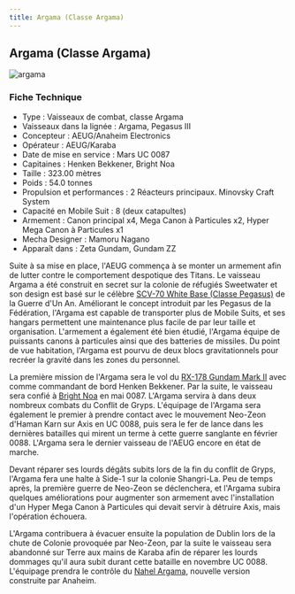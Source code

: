 ```yaml
---
title: Argama (Classe Argama)
---
```


Argama (Classe Argama)
----------------------


![argama](/images/stories/saga/zetagundam/mechas/aeug/argama.png)


### Fiche Technique


* Type : Vaisseaux de combat, classe Argama
* Vaisseaux dans la lignée : Argama, Pegasus III
* Concepteur : AEUG/Anaheim Electronics
* Opérateur : AEUG/Karaba
* Date de mise en service : Mars UC 0087
* Capitaines : Henken Bekkener, Bright Noa
* Taille : 323.00 mètres
* Poids : 54.0 tonnes
* Propulsion et performances : 2 Réacteurs principaux. Minovsky Craft System
* Capacité en Mobile Suit : 8 (deux catapultes)
* Armement : Canon principal x4, Mega Canon à Particules x2, Hyper Mega Canon à Particules x1
* Mecha Designer : Mamoru Nagano
* Apparaît dans : Zeta Gundam, Gundam ZZ


Suite à sa mise en place, l'AEUG commença à se monter un armement afin de lutter contre le comportement despotique des Titans. Le vaisseau Argama a été construit en secret sur la colonie de réfugiés Sweetwater et son design est basé sur le célèbre [SCV-70 White Base (Classe Pegasus)](uc/mobile-suit-gundam/pegasus-class.html) de la Guerre d'Un An. Améliorant le concept introduit par les Pegasus de la Fédération, l'Argama est capable de transporter plus de Mobile Suits, et ses hangars permettent une maintenance plus facile de par leur taille et organisation. L'armement a également été bien étudié, l'Argama équipe de puissants canons à particules ainsi que des batteries de missiles. Du point de vue habitation, l'Argama est pourvu de deux blocs gravitationnels pour recréer la gravité dans les zones du personnel.


La première mission de l'Argama sera le vol du [RX-178 Gundam Mark II](uc/zeta-gundam/rx-178-gundam-mark-ii.html) avec comme commandant de bord Henken Bekkener. Par la suite, le vaisseau sera confié à [Bright Noa](uc/zeta-gundam/bright-noah.html) en mai 0087. L'Argama servira à dans deux nombreux combats du Conflit de Gryps. L'équipage de l'Argama sera également le premier à prendre contact avec le mouvement Neo-Zeon d'Haman Karn sur Axis en UC 0088, puis sera le fer de lance dans les dernières batailles qui mirent un terme à cette guerre sanglante en février 0088. L'Argama sera le dernier vaisseau de l'AEUG encore en état de marche.


Devant réparer ses lourds dégâts subits lors de la fin du conflit de Gryps, l'Argama fera une halte à Side-1 sur la colonie Shangri-La. Peu de temps après, la première guerre de Neo-Zeon se déclenchera, et l'Argama subira quelques améliorations pour augmenter son armement avec l'installation d'un Hyper Mega Canon à Particules qui devait servir à détruire Axis, mais l'opération échouera.


L'Argama contribuera à évacuer ensuite la population de Dublin lors de la chute de Colonie provoquée par Neo-Zeon, par la suite le vaisseau sera abandonné sur Terre aux mains de Karaba afin de réparer les lourds dommages qu'il aura subit durant cette bataille en novembre UC 0088. L'équipage prendra le contrôle du [Nahel Argama](uc/gundam-zz/nahel-argama.html), nouvelle version construite par Anaheim.

